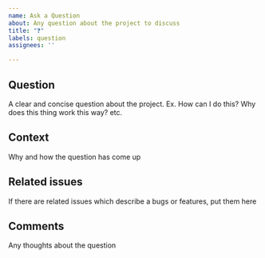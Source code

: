 ```yaml
---
name: Ask a Question
about: Any question about the project to discuss
title: "❓"
labels: question
assignees: ''

---
```


## Question

A clear and concise question about the project. Ex. How can I do this? Why does this thing work this way? etc.

## Context

Why and how the question has come up

## Related issues

If there are related issues which describe a bugs or features, put them here

## Comments

Any thoughts about the question